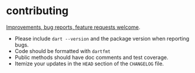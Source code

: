 contributing
============

[Improvements, bug reports, feature requests welcome][gh-issues].

- Please include `dart --version` and the package version when reporting bugs.
- Code should be formatted with `dartfmt` 
- Public methods should have doc comments and test coverage.
- Itemize your updates in the `HEAD` section of the `CHANGELOG` file.

[gh-issues]: https://github.com/mockturtl/dotenv/issues